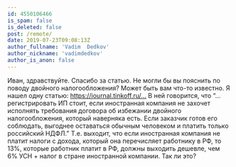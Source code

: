```yaml
---
id: 4550106466
is_spam: false
is_deleted: false
post: /remote/
date: 2019-07-23T09:08:13Z
author_fullname: 'Vadim  Dedkov'
author_nickname: 'vadimdedkov'
author_is_anon: false
---
```


<p>Иван, здравствуйте. Спасибо за статью. Не могли бы вы пояснить по поводу двойного налогообложения? Может быть вам что-то известно. Я нашел одну статью: <a href="https://journal.tinkoff.ru/ask/es-vs-rf-taxes/" rel="nofollow noopener" title="https://journal.tinkoff.ru/ask/es-vs-rf-taxes/">https://journal.tinkoff.ru/...</a> В ней говорится, что “... регистрировать ИП стоит, если иностранная компания не захочет исполнять требования договора об избежании двойного налогообложения, который наверняка есть. Если заказчик готов его соблюдать, выгоднее оставаться обычным человеком и платить только российский НДФЛ.” Т.е. выходит, что если иностранная компания не платит налоги с дохода, который она перечисляет работнику в РФ, то 13%, которые работник платит в РФ, должны выходить дешевле, чем 6% УСН + налог в стране иностранной компании. Так ли это?</p>
